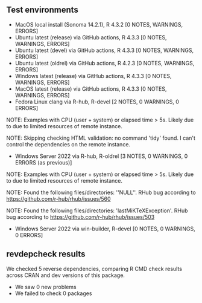 ## Test environments

* MacOS local install (Sonoma 14.2.1), R 4.3.2 [0 NOTES, WARNINGS, ERRORS]
* Ubuntu latest (release) via GitHub actions, R 4.3.3 [0 NOTES, WARNINGS, ERRORS]
* Ubuntu latest (devel) via GitHub actions, R 4.3.3 [0 NOTES, WARNINGS, ERRORS]
* Ubuntu latest (oldrel) via GitHub actions, R 4.2.3 [0 NOTES, WARNINGS, ERRORS]
* Windows latest (release) via GitHub actions, R 4.3.3 [0 NOTES, WARNINGS, ERRORS]
* MacOS latest (release) via GitHub actions, R 4.3.3 [0 NOTES, WARNINGS, ERRORS]
* Fedora Linux clang via R-hub, R-devel [2 NOTES, 0 WARNINGS, 0 ERRORS]

NOTE: Examples with CPU (user + system) or elapsed time > 5s. Likely due to 
due to limited resources of remote instance.

NOTE: Skipping checking HTML validation: no command 'tidy' found. I can't 
control the dependencies on the remote instance.

* Windows Server 2022 via R-hub, R-oldrel [3 NOTES, 0 WARNINGS, 0 ERRORS (as previous)]

NOTE: Examples with CPU (user + system) or elapsed time > 5s. Likely due to 
due to limited resources of remote instance.

NOTE: Found the following files/directories: ''NULL''. RHub bug according to
https://github.com/r-hub/rhub/issues/560

NOTE: Found the following files/directories: 'lastMiKTeXException'.
RHub bug according to https://github.com/r-hub/rhub/issues/503

* Windows Server 2022 via win-builder, R-devel [0 NOTES, 0 WARNINGS, 0 ERRORS]

## revdepcheck results

We checked 5 reverse dependencies, comparing R CMD check results across CRAN 
and dev versions of this package.

 * We saw 0 new problems
 * We failed to check 0 packages

